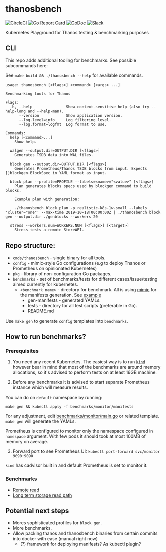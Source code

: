 # thanosbench

[![CircleCI](https://circleci.com/gh/thanos-io/thanosbench.svg?style=svg)](https://circleci.com/gh/thanos-io/thanosbench)
[![Go Report Card](https://goreportcard.com/badge/github.com/thanos-io/thanosbench)](https://goreportcard.com/report/github.com/thanos-io/thanosbench)
[![GoDoc](https://godoc.org/github.com/thanos-io/thanosbench?status.svg)](https://godoc.org/github.com/thanos-io/thanosbench)
[![Slack](https://img.shields.io/badge/join%20slack-%23thanos-brightgreen.svg)](https://slack.cncf.io/)

Kubernetes Playground for Thanos testing &amp; benchmarking purposes

## CLI

This repo adds additional tooling for benchmarks. See possible subcommands here:

See `make build && ./thanosbench --help` for available commands.

```
usage: thanosbench [<flags>] <command> [<args> ...]

Benchmarking tools for Thanos

Flags:
  -h, --help               Show context-sensitive help (also try --help-long and --help-man).
      --version            Show application version.
      --log.level=info     Log filtering level.
      --log.format=logfmt  Log format to use.

Commands:
  help [<command>...]
    Show help.

  walgen --output.dir=OUTPUT.DIR [<flags>]
    Generates TSDB data into WAL files.

  block gen --output.dir=OUTPUT.DIR [<flags>]
    Generates Prometheus/Thanos TSDB blocks from input. Expects []blockgen.BlockSpec in YAML format as input.

  block plan --profile=PROFILE --labels=<name>="<value>" [<flags>]
    Plan generates blocks specs used by blockgen command to build blocks.

    Example plan with generation:

    ./thanosbench block plan -p realistic-k8s-1w-small --labels 'cluster="one"' --max-time 2019-10-18T00:00:00Z | ./thanosbench block gen --output.dir ./genblocks --workers 20

  stress --workers.num=WORKERS.NUM [<flags>] [<target>]
    Stress tests a remote StoreAPI.
```

## Repo structure:

* `cmds/thanosbench` - single binary for all tools.
* `config` - mimic-style Go configurations (e.g to deploy Thanos or Prometheus on opinionated Kubernetes)
* `pkg` - library of non-configuration Go packages.
* `benchmarks` - set of benchmarks/tests for different cases/issue/testing aimed currently for kubernetes.
  * `<benchmark name>` - directory for benchmark. All is using [mimic](https://github.com/bwplotka/mimic) for the manifests generation. See [example](/benchmarks/remote-read)
    * gen-manifests - generated YAMLs.
    * tests - directory for all test scripts (preferable in Go).
    * README.md

Use `make gen` to generate `config` templates into `benchmarks`.

## How to run benchmarks?

### Prerequisites

1. You need any recent Kubernetes. The easiest way is to run [`kind`](https://github.com/kubernetes-sigs/kind) however
bear in mind that most of the benchmarks are around memory allocations, so it's advised to perform tests on at least 16GB machine.

2. Before any benchmarks it is advised to start separate Prometheus instance which will measure results.

You can do on `default` namespace by running:

`make gen && kubectl apply -f benchmarks/monitor/manifests`

 For any adjustment, edit [benchmarks/monitor/main.go](https://github.com/thanos-io/thanosbench/blob/db8874ab23f480f33cdb4ac4eeec57562f566dd8/benchmarks/monitor/main.go#L25) or related template.
 `make gen` will generate the YAMLs.

Prometheus is configured to monitor only the namespace configured in `namespace` argument. With few pods it should took at most 100MB of memory on average.

3. Forward port to see Prometheus UI: `kubectl port-forward svc/monitor 9090:9090`

`kind` has cadvisor built in and default Prometheus is set to monitor it.

### Benchmarks

* [Remote read](benchmarks/remote-read/README.md)
* [Long term storage read path](benchmarks/lts/README.md)

## Potential next steps

* Mores sophisticated profiles for `block gen`.
* More benchmarks.
* Allow packing thanos and thanosbench binaries from certain commits into docker with ease (manual right now)
   * (?) framework for deploying manifests? As kubectl plugin?
